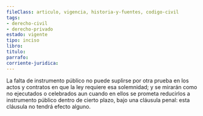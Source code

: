 ```yaml
---
fileClass: articulo, vigencia, historia-y-fuentes, codigo-civil
tags:
- derecho-civil
- derecho-privado
estado: vigente
tipo: inciso
libro:
titulo:
parrafo:
corriente-juridica:
---
```

La falta de instrumento público no puede suplirse por otra prueba en los actos y contratos en que la ley requiere esa solemnidad; y se mirarán como no ejecutados o celebrados aun cuando en ellos se prometa reducirlos a instrumento público dentro de cierto plazo, bajo una cláusula penal: esta cláusula no tendrá efecto alguno.